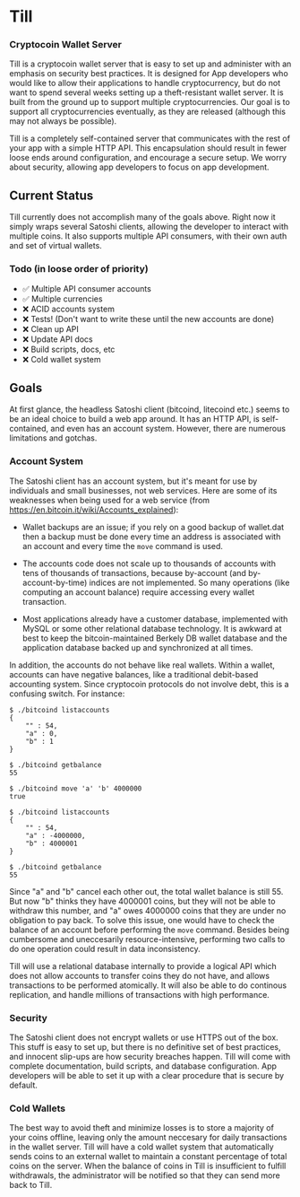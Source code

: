 # Till 
### Cryptocoin Wallet Server

Till is a cryptocoin wallet server that is easy to set up and administer with an emphasis on security best practices. It is designed for App developers who would like to allow their applications to handle cryptocurrency, but do not want to spend several weeks setting up a theft-resistant wallet server. It is built from the ground up to support multiple cryptocurrencies. Our goal is to support all cryptocurrencies eventually, as they are released (although this may not always be possible).

Till is a completely self-contained server that communicates with the rest of your app with a simple HTTP API. This encapsulation should result in fewer loose ends around configuration, and encourage a secure setup. We worry about security, allowing app developers to focus on app development.

## Current Status

Till currently does not accomplish many of the goals above. Right now it simply wraps several Satoshi clients, allowing the developer to interact with multiple coins. It also supports multiple API consumers, with their own auth and set of virtual wallets.

### Todo (in loose order of priority)

 - :white_check_mark: Multiple API consumer accounts
 - :white_check_mark: Multiple currencies
 - :x: ACID accounts system
 - :x: Tests! (Don't want to write these until the new accounts are done)
 - :x: Clean up API
 - :x: Update API docs
 - :x: Build scripts, docs, etc
 - :x: Cold wallet system

## Goals

At first glance, the headless Satoshi client (bitcoind, litecoind etc.) seems to be an ideal choice to build a web app around. It has an HTTP API, is self-contained, and even has an account system. However, there are numerous limitations and gotchas. 

### Account System

The Satoshi client has an account system, but it's meant for use by individuals and small businesses, not web services. Here are some of its weaknesses when being used for a web service (from https://en.bitcoin.it/wiki/Accounts_explained):

* Wallet backups are an issue; if you rely on a good backup of wallet.dat then a backup must be done every time an address is associated with an account and every time the `move` command is used.

* The accounts code does not scale up to thousands of accounts with tens of thousands of transactions, because by-account (and by-account-by-time) indices are not implemented. So many operations (like computing an account balance) require accessing every wallet transaction.

* Most applications already have a customer database, implemented with MySQL or some other relational database technology. It is awkward at best to keep the bitcoin-maintained Berkely DB wallet database and the application database backed up and synchronized at all times.

In addition, the accounts do not behave like real wallets. Within a wallet, accounts can have negative balances, like a traditional debit-based accounting system. Since cryptocoin protocols do not involve debt, this is a confusing switch. For instance: 

```
$ ./bitcoind listaccounts
{
    "" : 54,
    "a" : 0,
    "b" : 1
}

$ ./bitcoind getbalance
55

$ ./bitcoind move 'a' 'b' 4000000
true

$ ./bitcoind listaccounts
{
    "" : 54,
    "a" : -4000000,
    "b" : 4000001
}

$ ./bitcoind getbalance
55
```

Since "a" and "b" cancel each other out, the total wallet balance is still 55. But now "b" thinks they have 4000001 coins, but they will not be able to withdraw this number, and "a" owes 4000000 coins that they are under no obligation to pay back. To solve this issue, one would have to check the balance of an account before performing the `move` command. Besides being cumbersome and uneccesarily resource-intensive, performing two calls to do one operation could result in data inconsistency.

Till will use a relational database internally to provide a logical API which does not allow accounts to transfer coins they do not have, and allows transactions to be performed atomically. It will also be able to do continous replication, and handle millions of transactions with high performance.

### Security

The Satoshi client does not encrypt wallets or use HTTPS out of the box. This stuff is easy to set up, but there is no definitive set of best practices, and innocent slip-ups are how security breaches happen. Till will come with complete documentation, build scripts, and database configuration. App developers will be able to set it up with a clear procedure that is secure by default. 

### Cold Wallets

The best way to avoid theft and minimize losses is to store a majority of your coins offline, leaving only the amount neccesary for daily transactions in the wallet server. Till will have a cold wallet system that automatically sends coins to an external wallet to maintain a constant percentage of total coins on the server. When the balance of coins in Till is insufficient to fulfill withdrawals, the administrator will be notified so that they can send more back to Till.
